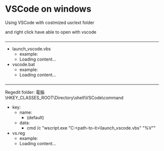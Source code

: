 # VSCode on windows

Using VSCode with costmized usr/ext folder

and right click have able to open with vscode

### 
---
* launch_vscode.vbs
  * example: 
  * <div class="load_as_code_session" data-url="launch_vscode.vbs">Loading content...</div>
* vscode.bat
  * example: 
  * <div class="load_as_code_session" data-url="vscode.bat">Loading content...</div>
###
--- 
Regedit folder: 電腦\HKEY_CLASSES_ROOT\Directory\shell\VSCode\command
* key:
  * name:
    * (default)
  * data:
    * cmd /c "wscript.exe "C:\<path-to-it>\launch_vscode.vbs" "%V""
* vs.reg
  * example: 
  * <div class="load_as_code_session" data-url="vs.reg">Loading content...</div>


<script src="https://posetmage.com/assets/js/LoadAsCodeSession.js"></script>
